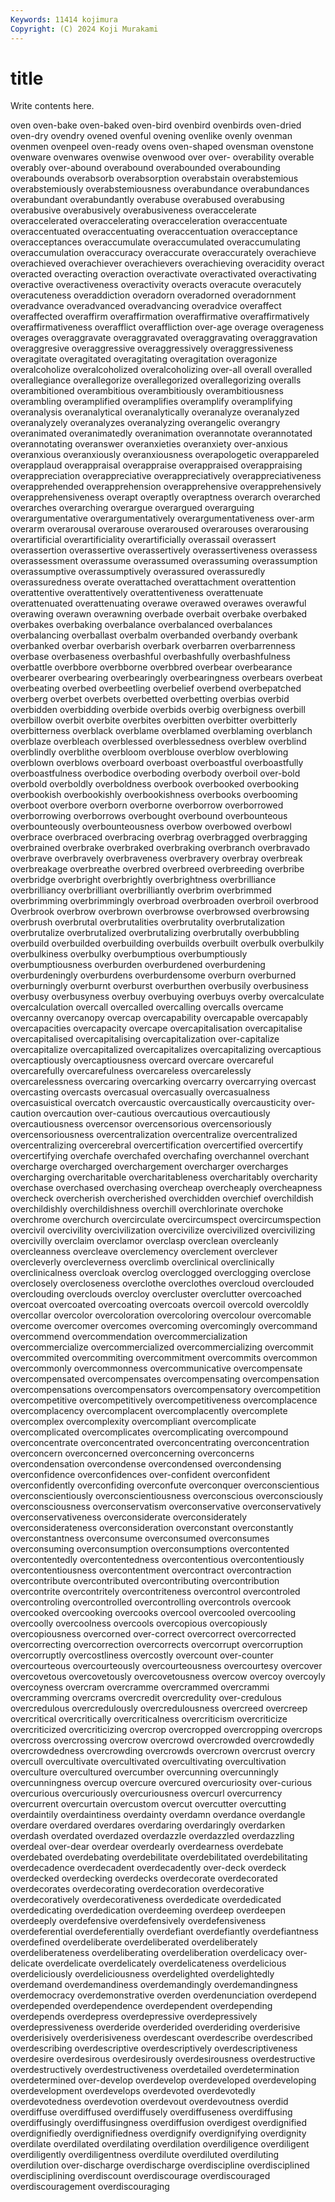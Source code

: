 ```yaml
---
Keywords: 11414 kojimura
Copyright: (C) 2024 Koji Murakami
---
```


# title

Write contents here.



oven oven-bake oven-baked
oven-bird ovenbird ovenbirds oven-dried oven-dry ovendry ovened ovenful ovening ovenlike
ovenly ovenman ovenmen ovenpeel oven-ready ovens oven-shaped ovensman ovenstone ovenware
ovenwares ovenwise ovenwood over over- overability overable overably over-abound overabound
overabounded overabounding overabounds overabsorb overabsorption overabstain overabstemious overabstemiously overabstemiousness overabundance
overabundances overabundant overabundantly overabuse overabused overabusing overabusive overabusively overabusiveness overaccelerate
overaccelerated overaccelerating overacceleration overaccentuate overaccentuated overaccentuating overaccentuation overacceptance overacceptances overaccumulate
overaccumulated overaccumulating overaccumulation overaccuracy overaccurate overaccurately overachieve overachieved overachiever overachievers
overachieving overacidity overact overacted overacting overaction overactivate overactivated overactivating overactive
overactiveness overactivity overacts overacute overacutely overacuteness overaddiction overadorn overadorned overadornment
overadvance overadvanced overadvancing overadvice overaffect overaffected overaffirm overaffirmation overaffirmative overaffirmatively
overaffirmativeness overafflict overaffliction over-age overage overageness overages overaggravate overaggravated overaggravating
overaggravation overaggresive overaggressive overaggressively overaggressiveness overagitate overagitated overagitating overagitation overagonize
overalcoholize overalcoholized overalcoholizing over-all overall overalled overallegiance overallegorize overallegorized overallegorizing
overalls overambitioned overambitious overambitiously overambitiousness overambling overamplified overamplifies overamplify overamplifying
overanalysis overanalytical overanalytically overanalyze overanalyzed overanalyzely overanalyzes overanalyzing overangelic overangry
overanimated overanimatedly overanimation overannotate overannotated overannotating overanswer overanxieties overanxiety over-anxious
overanxious overanxiously overanxiousness overapologetic overappareled overapplaud overappraisal overappraise overappraised overappraising
overappreciation overappreciative overappreciatively overappreciativeness overapprehended overapprehension overapprehensive overapprehensively overapprehensiveness overapt
overaptly overaptness overarch overarched overarches overarching overargue overargued overarguing overargumentative
overargumentatively overargumentativeness over-arm overarm overarousal overarouse overaroused overarouses overarousing overartificial
overartificiality overartificially overassail overassert overassertion overassertive overassertively overassertiveness overassess overassessment
overassume overassumed overassuming overassumption overassumptive overassumptively overassured overassuredly overassuredness overate
overattached overattachment overattention overattentive overattentively overattentiveness overattenuate overattenuated overattenuating overawe
overawed overawes overawful overawing overawn overawning overbade overbait overbake overbaked
overbakes overbaking overbalance overbalanced overbalances overbalancing overballast overbalm overbanded overbandy
overbank overbanked overbar overbarish overbark overbarren overbarrenness overbase overbaseness overbashful
overbashfully overbashfulness overbattle overbbore overbborne overbbred overbear overbearance overbearer overbearing
overbearingly overbearingness overbears overbeat overbeating overbed overbeetling overbelief overbend overbepatched
overberg overbet overbets overbetted overbetting overbias overbid overbidden overbidding overbide
overbids overbig overbigness overbill overbillow overbit overbite overbites overbitten overbitter
overbitterly overbitterness overblack overblame overblamed overblaming overblanch overblaze overbleach overblessed
overblessedness overblew overblind overblindly overblithe overbloom overblouse overblow overblowing overblown
overblows overboard overboast overboastful overboastfully overboastfulness overbodice overboding overbody overboil
over-bold overbold overboldly overboldness overbook overbooked overbooking overbookish overbookishly overbookishness
overbooks overbooming overboot overbore overborn overborne overborrow overborrowed overborrowing overborrows
overbought overbound overbounteous overbounteously overbounteousness overbow overbowed overbowl overbrace overbraced
overbracing overbrag overbragged overbragging overbrained overbrake overbraked overbraking overbranch overbravado
overbrave overbravely overbraveness overbravery overbray overbreak overbreakage overbreathe overbred overbreed
overbreeding overbribe overbridge overbright overbrightly overbrightness overbrilliance overbrilliancy overbrilliant overbrilliantly
overbrim overbrimmed overbrimming overbrimmingly overbroad overbroaden overbroil overbrood Overbrook overbrow
overbrown overbrowse overbrowsed overbrowsing overbrush overbrutal overbrutalities overbrutality overbrutalization overbrutalize
overbrutalized overbrutalizing overbrutally overbubbling overbuild overbuilded overbuilding overbuilds overbuilt overbulk
overbulkily overbulkiness overbulky overbumptious overbumptiously overbumptiousness overburden overburdened overburdening overburdeningly
overburdens overburdensome overburn overburned overburningly overburnt overburst overburthen overbusily overbusiness
overbusy overbusyness overbuy overbuying overbuys overby overcalculate overcalculation overcall overcalled
overcalling overcalls overcame overcanny overcanopy overcap overcapability overcapable overcapably overcapacities
overcapacity overcape overcapitalisation overcapitalise overcapitalised overcapitalising overcapitalization over-capitalize overcapitalize overcapitalized
overcapitalizes overcapitalizing overcaptious overcaptiously overcaptiousness overcard overcare overcareful overcarefully overcarefulness
overcareless overcarelessly overcarelessness overcaring overcarking overcarry overcarrying overcast overcasting overcasts
overcasual overcasually overcasualness overcasuistical overcatch overcaustic overcaustically overcausticity over-caution overcaution
over-cautious overcautious overcautiously overcautiousness overcensor overcensorious overcensoriously overcensoriousness overcentralization overcentralize
overcentralized overcentralizing overcerebral overcertification overcertified overcertify overcertifying overchafe overchafed overchafing
overchannel overchant overcharge overcharged overchargement overcharger overcharges overcharging overcharitable overcharitableness
overcharitably overcharity overchase overchased overchasing overcheap overcheaply overcheapness overcheck overcherish
overcherished overchidden overchief overchildish overchildishly overchildishness overchill overchlorinate overchoke overchrome
overchurch overcirculate overcircumspect overcircumspection overcivil overcivility overcivilization overcivilize overcivilized overcivilizing
overcivilly overclaim overclamor overclasp overclean overcleanly overcleanness overcleave overclemency overclement
overclever overcleverly overcleverness overclimb overclinical overclinically overclinicalness overcloak overclog overclogged
overclogging overclose overclosely overcloseness overclothe overclothes overcloud overclouded overclouding overclouds
overcloy overcluster overclutter overcoached overcoat overcoated overcoating overcoats overcoil overcold
overcoldly overcollar overcolor overcoloration overcoloring overcolour overcomable overcome overcomer overcomes
overcoming overcomingly overcommand overcommend overcommendation overcommercialization overcommercialize overcommercialized overcommercializing overcommit
overcommited overcommiting overcommitment overcommits overcommon overcommonly overcommonness overcommunicative overcompensate overcompensated
overcompensates overcompensating overcompensation overcompensations overcompensators overcompensatory overcompetition overcompetitive overcompetitively overcompetitiveness
overcomplacence overcomplacency overcomplacent overcomplacently overcomplete overcomplex overcomplexity overcompliant overcomplicate overcomplicated
overcomplicates overcomplicating overcompound overconcentrate overconcentrated overconcentrating overconcentration overconcern overconcerned overconcerning
overconcerns overcondensation overcondense overcondensed overcondensing overconfidence overconfidences over-confident overconfident overconfidently
overconfiding overconfute overconquer overconscientious overconscientiously overconscientiousness overconscious overconsciously overconsciousness overconservatism
overconservative overconservatively overconservativeness overconsiderate overconsiderately overconsiderateness overconsideration overconstant overconstantly overconstantness
overconsume overconsumed overconsumes overconsuming overconsumption overconsumptions overcontented overcontentedly overcontentedness overcontentious
overcontentiously overcontentiousness overcontentment overcontract overcontraction overcontribute overcontributed overcontributing overcontribution overcontrite
overcontritely overcontriteness overcontrol overcontroled overcontroling overcontrolled overcontrolling overcontrols overcook overcooked
overcooking overcooks overcool overcooled overcooling overcoolly overcoolness overcools overcopious overcopiously
overcopiousness overcorned over-correct overcorrect overcorrected overcorrecting overcorrection overcorrects overcorrupt overcorruption
overcorruptly overcostliness overcostly overcount over-counter overcourteous overcourteously overcourteousness overcourtesy overcover
overcovetous overcovetously overcovetousness overcow overcoy overcoyly overcoyness overcram overcramme overcrammed
overcrammi overcramming overcrams overcredit overcredulity over-credulous overcredulous overcredulously overcredulousness overcreed
overcreep overcritical overcritically overcriticalness overcriticism overcriticize overcriticized overcriticizing overcrop overcropped
overcropping overcrops overcross overcrossing overcrow overcrowd overcrowded overcrowdedly overcrowdedness overcrowding
overcrowds overcrown overcrust overcry overcull overcultivate overcultivated overcultivating overcultivation overculture
overcultured overcumber overcunning overcunningly overcunningness overcup overcure overcured overcuriosity over-curious
overcurious overcuriously overcuriousness overcurl overcurrency overcurrent overcurtain overcustom overcut overcutter
overcutting overdaintily overdaintiness overdainty overdamn overdance overdangle overdare overdared overdares
overdaring overdaringly overdarken overdash overdated overdazed overdazzle overdazzled overdazzling overdeal
over-dear overdear overdearly overdearness overdebate overdebated overdebating overdebilitate overdebilitated overdebilitating
overdecadence overdecadent overdecadently over-deck overdeck overdecked overdecking overdecks overdecorate overdecorated
overdecorates overdecorating overdecoration overdecorative overdecoratively overdecorativeness overdedicate overdedicated overdedicating overdedication
overdeeming overdeep overdeepen overdeeply overdefensive overdefensively overdefensiveness overdeferential overdeferentially overdefiant
overdefiantly overdefiantness overdefined overdeliberate overdeliberated overdeliberately overdeliberateness overdeliberating overdeliberation overdelicacy
over-delicate overdelicate overdelicately overdelicateness overdelicious overdeliciously overdeliciousness overdelighted overdelightedly overdemand
overdemandiness overdemandingly overdemandingness overdemocracy overdemonstrative overden overdenunciation overdepend overdepended overdependence
overdependent overdepending overdepends overdepress overdepressive overdepressively overdepressiveness overderide overderided overderiding
overderisive overderisively overderisiveness overdescant overdescribe overdescribed overdescribing overdescriptive overdescriptively overdescriptiveness
overdesire overdesirous overdesirously overdesirousness overdestructive overdestructively overdestructiveness overdetailed overdetermination overdetermined
over-develop overdevelop overdeveloped overdeveloping overdevelopment overdevelops overdevoted overdevotedly overdevotedness overdevotion
overdevout overdevoutness overdid overdiffuse overdiffused overdiffusely overdiffuseness overdiffusing overdiffusingly overdiffusingness
overdiffusion overdigest overdignified overdignifiedly overdignifiedness overdignify overdignifying overdignity overdilate overdilated
overdilating overdilation overdiligence overdiligent overdiligently overdiligentness overdilute overdiluted overdiluting overdilution
over-discharge overdischarge overdiscipline overdisciplined overdisciplining overdiscount overdiscourage overdiscouraged overdiscouragement overdiscouraging

